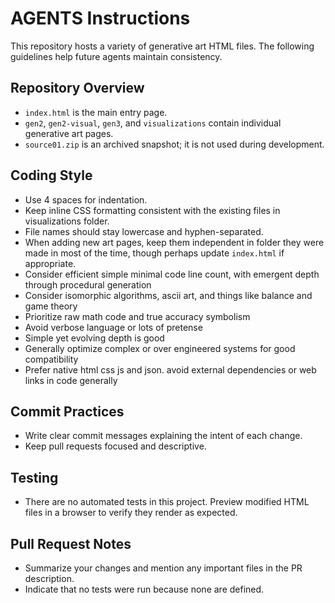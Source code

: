 # AGENTS Instructions

This repository hosts a variety of generative art HTML files. The following guidelines help future agents maintain consistency.

## Repository Overview
- `index.html` is the main entry page.
- `gen2`, `gen2-visual`, `gen3`, and `visualizations` contain individual generative art pages.
- `source01.zip` is an archived snapshot; it is not used during development.

## Coding Style
- Use 4 spaces for indentation.
- Keep inline CSS formatting consistent with the existing files in visualizations folder.
- File names should stay lowercase and hyphen-separated.
- When adding new art pages, keep them independent in folder they were made in most of the time, though perhaps update `index.html` if appropriate.
- Consider efficient simple minimal code line count, with emergent depth through procedural generation
- Consider isomorphic algorithms, ascii art, and things like balance and game theory
- Prioritize raw math code and true accuracy symbolism
- Avoid verbose language or lots of pretense
- Simple yet evolving depth is good
- Generally optimize complex or over engineered systems for good compatibility  
- Prefer native html css js and json. avoid external dependencies or web links in code generally

## Commit Practices
- Write clear commit messages explaining the intent of each change.
- Keep pull requests focused and descriptive.

## Testing
- There are no automated tests in this project. Preview modified HTML files in a browser to verify they render as expected.

## Pull Request Notes
- Summarize your changes and mention any important files in the PR description.
- Indicate that no tests were run because none are defined.
